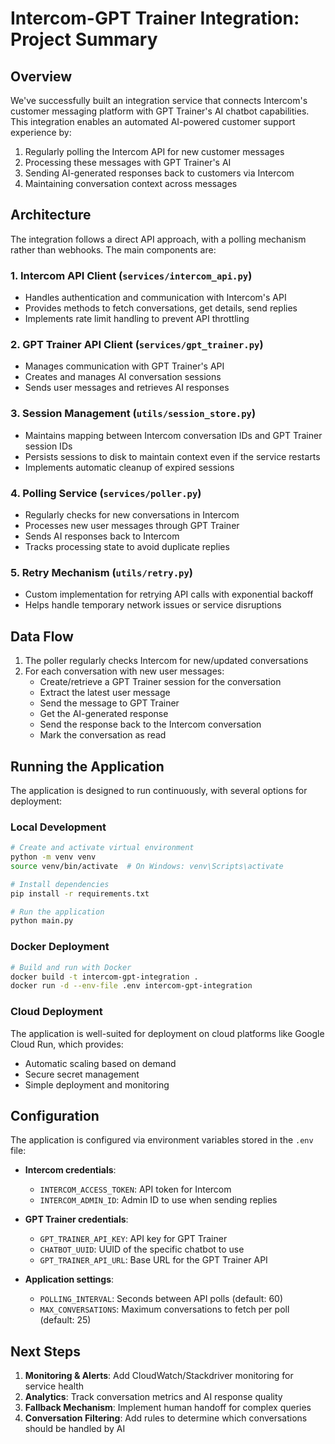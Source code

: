 # Intercom-GPT Trainer Integration: Project Summary

## Overview

We've successfully built an integration service that connects Intercom's customer messaging platform with GPT Trainer's AI chatbot capabilities. This integration enables an automated AI-powered customer support experience by:

1. Regularly polling the Intercom API for new customer messages
2. Processing these messages with GPT Trainer's AI
3. Sending AI-generated responses back to customers via Intercom
4. Maintaining conversation context across messages

## Architecture

The integration follows a direct API approach, with a polling mechanism rather than webhooks. The main components are:

### 1. Intercom API Client (`services/intercom_api.py`)
- Handles authentication and communication with Intercom's API
- Provides methods to fetch conversations, get details, send replies
- Implements rate limit handling to prevent API throttling

### 2. GPT Trainer API Client (`services/gpt_trainer.py`)
- Manages communication with GPT Trainer's API
- Creates and manages AI conversation sessions
- Sends user messages and retrieves AI responses

### 3. Session Management (`utils/session_store.py`)
- Maintains mapping between Intercom conversation IDs and GPT Trainer session IDs
- Persists sessions to disk to maintain context even if the service restarts
- Implements automatic cleanup of expired sessions

### 4. Polling Service (`services/poller.py`)
- Regularly checks for new conversations in Intercom
- Processes new user messages through GPT Trainer
- Sends AI responses back to Intercom
- Tracks processing state to avoid duplicate replies

### 5. Retry Mechanism (`utils/retry.py`)
- Custom implementation for retrying API calls with exponential backoff
- Helps handle temporary network issues or service disruptions

## Data Flow

1. The poller regularly checks Intercom for new/updated conversations
2. For each conversation with new user messages:
   - Create/retrieve a GPT Trainer session for the conversation
   - Extract the latest user message
   - Send the message to GPT Trainer
   - Get the AI-generated response
   - Send the response back to the Intercom conversation
   - Mark the conversation as read

## Running the Application

The application is designed to run continuously, with several options for deployment:

### Local Development
```bash
# Create and activate virtual environment
python -m venv venv
source venv/bin/activate  # On Windows: venv\Scripts\activate

# Install dependencies
pip install -r requirements.txt

# Run the application
python main.py
```

### Docker Deployment
```bash
# Build and run with Docker
docker build -t intercom-gpt-integration .
docker run -d --env-file .env intercom-gpt-integration
```

### Cloud Deployment
The application is well-suited for deployment on cloud platforms like Google Cloud Run, which provides:
- Automatic scaling based on demand
- Secure secret management
- Simple deployment and monitoring

## Configuration

The application is configured via environment variables stored in the `.env` file:

- **Intercom credentials**:
  - `INTERCOM_ACCESS_TOKEN`: API token for Intercom
  - `INTERCOM_ADMIN_ID`: Admin ID to use when sending replies

- **GPT Trainer credentials**:
  - `GPT_TRAINER_API_KEY`: API key for GPT Trainer
  - `CHATBOT_UUID`: UUID of the specific chatbot to use
  - `GPT_TRAINER_API_URL`: Base URL for the GPT Trainer API

- **Application settings**:
  - `POLLING_INTERVAL`: Seconds between API polls (default: 60)
  - `MAX_CONVERSATIONS`: Maximum conversations to fetch per poll (default: 25)

## Next Steps

1. **Monitoring & Alerts**: Add CloudWatch/Stackdriver monitoring for service health
2. **Analytics**: Track conversation metrics and AI response quality
3. **Fallback Mechanism**: Implement human handoff for complex queries
4. **Conversation Filtering**: Add rules to determine which conversations should be handled by AI 
